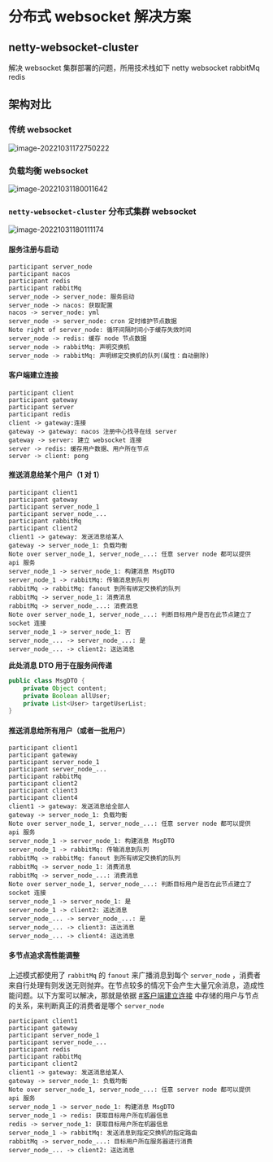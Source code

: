 # 分布式 websocket 解决方案

## netty-websocket-cluster

解决 websocket 集群部署的问题，所用技术栈如下
netty
websocket
rabbitMq
redis


## 架构对比

### 传统 websocket

![image-20221031172750222](https://charge-up.oss-cn-beijing.aliyuncs.com/mdImg/2022/10/31/e17517633d5c5d03ed920983d085708c-image-20221031172750222-5d4d1e.png)

### 负载均衡 websocket

![image-20221031180011642](https://charge-up.oss-cn-beijing.aliyuncs.com/mdImg/2022/10/31/fcb2535f6de47b90b2b10429f0177df3-image-20221031180011642-c53d92.png)

### `netty-websocket-cluster` 分布式集群 websocket

![image-20221031180111174](https://charge-up.oss-cn-beijing.aliyuncs.com/mdImg/2022/10/31/3e23ecc494e0383988cba8d76c142529-image-20221031180111174-c2d50c.png)

#### 服务注册与启动

```sequence
participant server_node
participant nacos
participant redis
participant rabbitMq
server_node -> server_node: 服务启动
server_node -> nacos: 获取配置
nacos -> server_node: yml
server_node -> server_node: cron 定时维护节点数据
Note right of server_node: 循环间隔时间小于缓存失效时间
server_node -> redis: 缓存 node 节点数据
server_node -> rabbitMq: 声明交换机
server_node -> rabbitMq: 声明绑定交换机的队列(属性：自动删除)
```

#### 客户端建立连接


```sequence
participant client
participant gateway
participant server
participant redis
client -> gateway:连接
gateway -> gateway: nacos 注册中心找寻在线 server 
gateway -> server: 建立 websocket 连接
server -> redis: 缓存用户数据、用户所在节点
server -> client: pong
```

#### 推送消息给某个用户（1 对 1）

```sequence
participant client1
participant gateway
participant server_node_1
participant server_node_...
participant rabbitMq
participant client2
client1 -> gateway: 发送消息给某人
gateway -> server_node_1: 负载均衡
Note over server_node_1, server_node_...: 任意 server node 都可以提供 api 服务
server_node_1 -> server_node_1: 构建消息 MsgDTO
server_node_1 -> rabbitMq: 传输消息到队列
rabbitMq -> rabbitMq: fanout 到所有绑定交换机的队列
rabbitMq -> server_node_1: 消费消息
rabbitMq -> server_node_...: 消费消息
Note over server_node_1, server_node_...: 判断目标用户是否在此节点建立了 socket 连接
server_node_1 -> server_node_1: 否
server_node_... -> server_node_...: 是
server_node_... -> client2: 送达消息
```

**此处消息 DTO 用于在服务间传递**

```java
public class MsgDTO {
    private Object content;
    private Boolean allUser;
    private List<User> targetUserList;
}
```

#### 推送消息给所有用户（或者一批用户）

```sequence
participant client1
participant gateway
participant server_node_1
participant server_node_...
participant rabbitMq
participant client2
participant client3
participant client4
client1 -> gateway: 发送消息给全部人
gateway -> server_node_1: 负载均衡
Note over server_node_1, server_node_...: 任意 server node 都可以提供 api 服务
server_node_1 -> server_node_1: 构建消息 MsgDTO
server_node_1 -> rabbitMq: 传输消息到队列
rabbitMq -> rabbitMq: fanout 到所有绑定交换机的队列
rabbitMq -> server_node_1: 消费消息
rabbitMq -> server_node_...: 消费消息
Note over server_node_1, server_node_...: 判断目标用户是否在此节点建立了 socket 连接
server_node_1 -> server_node_1: 是
server_node_1 -> client2: 送达消息
server_node_... -> server_node_...: 是
server_node_... -> client3: 送达消息
server_node_... -> client4: 送达消息
```

#### 多节点追求高性能调整

上述模式都使用了 `rabbitMq` 的 `fanout` 来广播消息到每个 `server_node` ，消费者来自行处理有则发送无则抛弃。在节点较多的情况下会产生大量冗余消息，造成性能问题。以下方案可以解决，那就是依据 [#客户端建立连接](#客户端建立连接) 中存储的用户与节点的关系，来判断真正的消费者是哪个 `server_node`

```sequence
participant client1
participant gateway
participant server_node_1
participant server_node_...
participant redis
participant rabbitMq
participant client2
client1 -> gateway: 发送消息给某人
gateway -> server_node_1: 负载均衡
Note over server_node_1, server_node_...: 任意 server node 都可以提供 api 服务
server_node_1 -> server_node_1: 构建消息 MsgDTO
server_node_1 -> redis: 获取目标用户所在机器信息
redis -> server_node_1: 获取目标用户所在机器信息
server_node_1 -> rabbitMq: 发送消息到指定交换机的指定路由
rabbitMq -> server_node_...: 目标用户所在服务器进行消费
server_node_... -> client2: 送达消息
```
